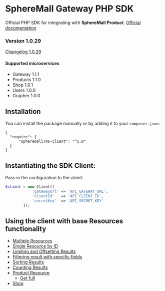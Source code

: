 # SphereMall Gateway PHP SDK
Official PHP SDK for integrating with **SphereMall Product**.
[Official documentation](https://spheremall.atlassian.net/wiki/spaces/MIC/pages)

### Version 1.0.29
[Changelog 1.0.29](https://github.com/SphereMall/PHP-MS-Client/wiki/0.-SDK-Changelogs#version-1016)
#### Supported microservices
* Gateway 1.1.1
* Products 1.1.0
* Shop 1.0.1
* Users 1.0.0
* Grapher 1.0.0

## Installation
You can install the package manually or by adding it to your `composer.json`:
```
{
  "require": {
      "spheremall/ms-client": "^1.0"
  }
}
```
## Instantiating the SDK Client:

Pass in the configuration to the client:

```php
$client = new Client([
            'gatewayUrl' => 'API_GATEWAY_URL',
            'clientId'   => 'API_CLIENT_ID',
            'secretKey'  => 'API_SECRET_KEY'
        ]);
```
## Using the client with base Resources functionality
* [Multiple Resources](https://github.com/SphereMall/PHP-MS-Client/wiki/1.-Multiple-Resources)
* [Single Resource by ID](https://github.com/SphereMall/PHP-MS-Client/wiki/2.-Single-Resource-by-ID)
* [Limiting and Offsetting Results](https://github.com/SphereMall/PHP-MS-Client/wiki/3.-Limiting-and-Offsetting-Results)
* [Filtering result with specific fields](https://github.com/SphereMall/PHP-MS-Client/wiki/4.-Filtering-result-with-specific-fields)
* [Sorting Results](https://github.com/SphereMall/PHP-MS-Client/wiki/5.-Sorting-Results)
* [Counting Results](https://github.com/SphereMall/PHP-MS-Client/wiki/6.-Counting-Results)
* [Product Resource](https://github.com/SphereMall/PHP-MS-Client/wiki/7.-Product-Resource)
  * [Get full](https://github.com/SphereMall/PHP-MS-Client/wiki/7.1.-Get-full)
* [Shop](https://github.com/SphereMall/PHP-MS-Client/wiki/8.-Shop-service)
